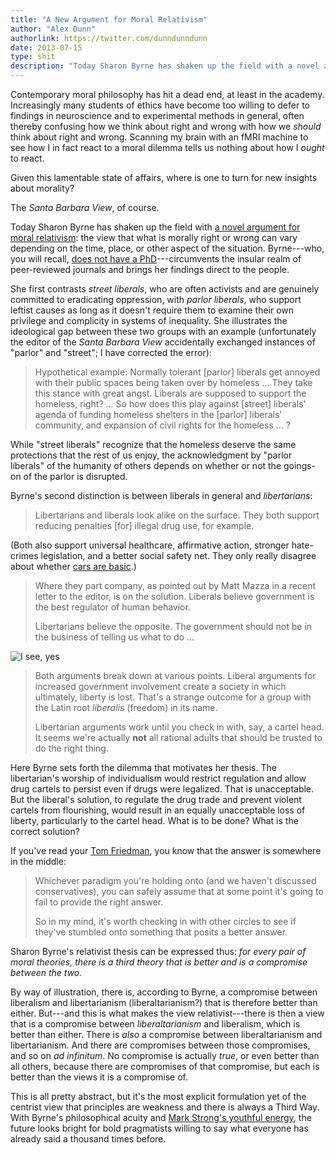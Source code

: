 ```yaml
---
title: "A New Argument for Moral Relativism"
author: "Alex Dunn"
authorlink: https://twitter.com/dunndunndunn
date: 2013-07-15
type: shit
description: "Today Sharon Byrne has shaken up the field with a novel argument for moral relativism."
---
```


Contemporary moral philosophy has hit a dead end, at least in the
academy.  Increasingly many students of ethics have become too willing
to defer to findings in neuroscience and to experimental methods in
general, often thereby confusing how we think about right and wrong
with how we *should* think about right and wrong.  Scanning my brain
with an fMRI machine to see how I in fact react to a moral dilemma
tells us nothing about how I *ought* to react.

Given this lamentable state of affairs, where is one to turn for new
insights about morality?

The *Santa Barbara View*, of course.

Today Sharon Byrne has shaken up the field with
[a novel argument for moral relativism](http://www.santabarbaraview.com/defining-some-points-on-the-political-spectrum536366/
"Defining Some Points on the Political Spectrum: Street vs Parlor
Liberal vs Libertarian"): the view that what is morally right or wrong
can vary depending on the time, place, or other aspect of the
situation.  Byrne---who, you will recall,
[does not have a PhD](home.html "Point-Counterpoint: Kill the
Homeless, or Just Treat Them Like Animals?")---circumvents the insular
realm of peer-reviewed journals and brings her findings direct to the
people.

She first contrasts *street liberals*, who are often activists and are
genuinely committed to eradicating oppression, with *parlor
liberals*, who support leftist causes as long as it doesn't require
them to examine their own privilege and complicity in systems of
inequality.  She illustrates the ideological gap between these two
groups with an example (unfortunately the editor of the *Santa
Barbara View* accidentally exchanged instances of "parlor" and
"street"; I have corrected the error):

> Hypothetical example: Normally tolerant [parlor] liberals get
> annoyed with their public spaces being taken over by homeless
> ... They take this stance with great angst.  Liberals are supposed
> to support the homeless, right?  ...  So how does this play against
> [street] liberals' agenda of funding homeless shelters in the
> [parlor] liberals' community, and expansion of civil rights for the
> homeless ... ?

While "street liberals" recognize that the homeless deserve the same
protections that the rest of us enjoy, the acknowledgment by "parlor
liberals" of the humanity of others depends on whether or not the
goings-on of the parlor is disrupted.

Byrne's second distinction is between liberals in general and
*libertarians*:

> Libertarians and liberals look alike on the surface.  They both
> support reducing penalties [for] illegal drug use, for example.

(Both also support universal healthcare, affirmative action, stronger
hate-crimes legislation, and a better social safety net.  They only
really disagree about whether [cars are basic](cars.html "The Freedom
to Choose \(A New or Used Automobile\)").)

> Where they part company, as pointed out by Matt Mazza in a recent
> letter to the editor, is on the solution.  Liberals believe
> government is the best regulator of human behavior.
>
> Libertarians believe the opposite.  The government should not be in
> the business of telling us what to do ...

![](http://i.imgur.com/f21ZY.jpg "I see, yes")

> Both arguments break down at various points.  Liberal arguments for
> increased government involvement create a society in which
> ultimately, liberty is lost.  That's a strange outcome for a group
> with the Latin root *liberalis* (freedom) in its name.
>
> Libertarian arguments work until you check in with, say, a cartel
> head.  It seems we're actually **not** all rational adults that
> should be trusted to do the right thing.

Here Byrne sets forth the dilemma that motivates her thesis.  The
libertarian's worship of individualism would restrict regulation and
allow drug cartels to persist even if drugs were legalized.  That is
unacceptable.  But the liberal's solution, to regulate the drug trade
and prevent violent cartels from flourishing, would result in an equally
unacceptable loss of liberty, particularly to the cartel head.  What
is to be done?  What is the correct solution?

If you've read your
[Tom Friedman](http://www.eschatonblog.com/2012/04/one-true-wanker-of-decade.html
"THE ONE TRUE WANKER OF THE DECADE"), you know that the answer is
somewhere in the middle:

> Whichever paradigm you're holding onto (and we haven't discussed
> conservatives), you can safely assume that at some point it's going
> to fail to provide the right answer.
>
> So in my mind, it's worth checking in with other circles to see if
> they've stumbled onto something that posits a better answer.

Sharon Byrne's relativist thesis can be expressed thus: *for every
pair of moral theories, there is a third theory that is better and is
a compromise between the two.*

By way of illustration, there is, according to Byrne, a compromise
between liberalism and libertarianism (liberaltarianism?) that is
therefore better than either.  But---and this is what makes the view
relativist---there is then a view that is a compromise between
*liberaltarianism* and liberalism, which is better than either.  There
is *also* a compromise between liberaltarianism and libertarianism.
And there are compromises between those compromises, and so on *ad
infinitum*.  No compromise is actually *true*, or even better than all
others, because there are compromises of that compromise, but each is
better than the views it is a compromise of.

This is all pretty abstract, but it's the most explicit formulation
yet of the centrist view that principles are weakness and there is
always a Third Way.  With Byrne's philosophical acuity and
[Mark Strong's youthful energy](http://baruffio.com/dn/moral.html "If
Thomas Friedman and Matthew Yglesias Had a Child, That Child Would Be
Mark Strong"), the future looks bright for bold pragmatists willing to
say what everyone has already said a thousand times before.
